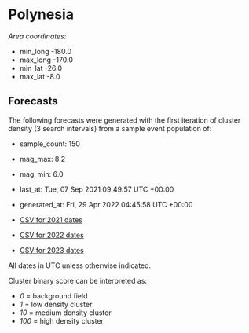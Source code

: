 # Polynesia

*Area coordinates:*
- min_long -180.0
- max_long -170.0
- min_lat -26.0
- max_lat -8.0

## Forecasts

The following forecasts were generated with the first iteration of cluster density (3 search intervals) from a sample event population of:
- sample_count: 150
- mag_max: 8.2
- mag_min: 6.0
- last_at: Tue, 07 Sep 2021 09:49:57 UTC +00:00
- generated_at: Fri, 29 Apr 2022 04:45:58 UTC +00:00

- [CSV for 2021 dates](20220430123924-polynesia-2021_recurrence_risk_dates.csv)
- [CSV for 2022 dates](20220430124006-polynesia-2022_recurrence_risk_dates.csv)
- [CSV for 2023 dates](20220430124015-polynesia-2023_recurrence_risk_dates.csv)

All dates in UTC unless otherwise indicated.

Cluster binary score can be interpreted as:
- *0* = background field
- *1* = low density cluster
- *10* = medium density cluster
- *100* = high density cluster